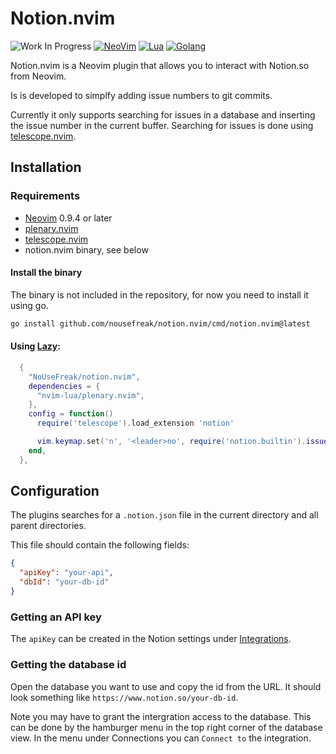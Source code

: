 # Notion.nvim

![Work In Progress](https://img.shields.io/badge/Work%20In%20Progress-orange?style=for-the-badge)
[![NeoVim](https://img.shields.io/badge/NeoVim-green.svg?style=for-the-badge&logo=neovim&logoColor=white)](https://neovim.io)
[![Lua](https://img.shields.io/badge/Lua-darkblue.svg?style=for-the-badge&logo=lua&logoColor=white)](http://www.lua.org)
[![Golang](https://img.shields.io/badge/Go-00ADD8.svg?style=for-the-badge&logo=go&logoColor=white)](http://www.go.dev)

Notion.nvim is a Neovim plugin that allows you to interact with Notion.so from Neovim.

Is is developed to simplfy adding issue numbers to git commits.

Currently it only supports searching for issues in a database and inserting the issue number in the current buffer.
Searching for issues is done using [telescope.nvim](https://github.com/nvim-telescope/telescope.nvim).


## Installation


### Requirements

- [Neovim](https://neovim.io/) 0.9.4 or later
- [plenary.nvim](https://nvim-lua/plenary.nvim)
- [telescope.nvim](https://github.com/nvim-telescope/telescope.nvim)
- notion.nvim binary, see below


#### Install the binary

The binary is not included in the repository, for now you need to install it using go.

```sh
go install github.com/nousefreak/notion.nvim/cmd/notion.nvim@latest
```


#### Using [Lazy](https://github.com/folke/lazy.nvim):

```lua
  {
    "NoUseFreak/notion.nvim",
    dependencies = {
      "nvim-lua/plenary.nvim",
    },
    config = function()
      require('telescope').load_extension 'notion'

      vim.keymap.set('n', '<leader>no', require('notion.builtin').issue_static, {})
    end,
  },
```

## Configuration

The plugins searches for a `.notion.json` file in the current directory and all parent directories.

This file should contain the following fields:

```json
{
  "apiKey": "your-api",
  "dbId": "your-db-id"
}
```

### Getting an API key

The `apiKey` can be created in the Notion settings under [Integrations](https://www.notion.so/my-integrations).

### Getting the database id

Open the database you want to use and copy the id from the URL. It should look something like `https://www.notion.so/your-db-id`.

Note you may have to grant the intergration access to the database. This can be done by the hamburger menu in the top right corner of the database view.
In the menu under Connections you can `Connect to` the integration.

